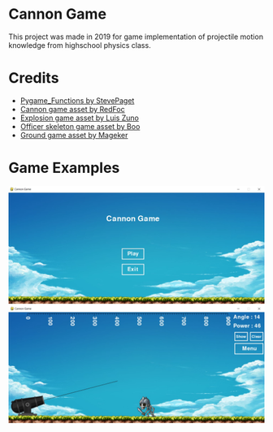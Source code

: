 # Cannon Game
This project was made in 2019 for game implementation of projectile motion knowledge from highschool physics class.

# Credits
* [Pygame_Functions by StevePaget](https://github.com/stevepaget/pygame_functions)
* [Cannon game asset by RedFoc](https://redfoc.com/item/cannon-ball-assets/)
* [Explosion game asset by Luis Zuno](https://ansimuz.com/site/portfolio/explosion-animations-pack/)
* [Officer skeleton game asset by Boo](https://www.spriters-resource.com/pc_computer/maplestory/sheet/24170/)
* [Ground game asset by Mageker](https://www.spriters-resource.com/pc_computer/maplestory/sheet/21909/)

# Game Examples
![](game_ex_1.jpg)
![](game_ex_2.jpg)
